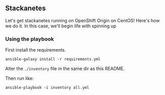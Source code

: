 ## Stackanetes

Let's get stackanetes running on OpenShift Origin on CentOS! Here's how we do it. In this case, we'll begin life with spinning up 

### Using the playbook

First install the requirements.

```
ansible-galaxy install -r requirements.yml
```

Alter the `./inventory` file in the same dir as this README.

Then run like:

```
ansible-playbook -i inventory all.yml
```